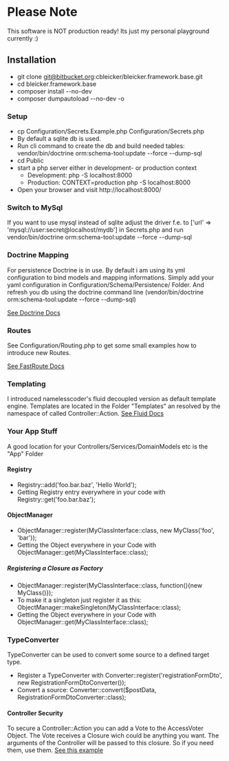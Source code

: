 # Please Note #

This software is NOT production ready!
Its just my personal playground currently :)

## Installation ##

* git clone git@bitbucket.org:cbleicker/bleicker.framework.base.git
* cd bleicker.framework.base
* composer install --no-dev
* composer dumpautoload --no-dev -o

### Setup ###

* cp Configuration/Secrets.Example.php Configuration/Secrets.php
* By default a sqlite db is used.
* Run cli command to create the db and build needed tables: vendor/bin/doctrine orm:schema-tool:update --force --dump-sql
* cd Public
* start a php server either in development- or production context
	* Development: php -S localhost:8000
	* Production: CONTEXT=production php -S localhost:8000
* Open your browser and visit http://localhost:8000/

### Switch to MySql ###

If you want to use mysql instead of sqlite adjust the driver f.e. to ['url' => 'mysql://user:secret@localhost/mydb'] in Secrets.php and run vendor/bin/doctrine orm:schema-tool:update --force --dump-sql

### Doctrine Mapping ###

For persistence Doctrine is in use.
By default i am using its yml configuration to bind models and mapping informations.
Simply add your yaml configuration in Configuration/Schema/Persistence/ Folder. And refresh you db using the doctrine command line (vendor/bin/doctrine orm:schema-tool:update --force --dump-sql)

[See Doctrine Docs](http://doctrine-orm.readthedocs.org/en/latest/)

### Routes ###

See Configuration/Routing.php to get some small examples how to introduce new Routes.

[See FastRoute Docs](https://github.com/nikic/FastRoute)

### Templating ###

I introduced namelesscoder's fluid decoupled version as default template engine.
Templates are located in the Folder "Templates" an resolved by the namespace of called Controller::Action.
[See Fluid Docs](https://github.com/NamelessCoder/TYPO3.Fluid)

### Your App Stuff ###

A good location for your Controllers/Services/DomainModels etc is the "App" Folder

#### Registry ####

* Registry::add('foo.bar.baz', 'Hello World');
* Getting Registry entry everywhere in your code with Registry::get('foo.bar.baz');

#### ObjectManager ####

* ObjectManager::register(MyClassInterface::class, new MyClass('foo', 'bar'));
* Getting the Object everywhere in your Code with ObjectManager::get(MyClassInterface::class);

##### Registering a Closure as Factory #####

* ObjectManager::register(MyClassInterface::class, function(){new MyClass()});
* To make it a singleton just register it as this: ObjectManager::makeSingleton(MyClassInterface::class);
* Getting the Object everywhere in your Code with ObjectManager::get(MyClassInterface::class);

### TypeConverter ###
TypeConverter can be used to convert some source to a defined target type.

* Register a TypeConverter with Converter::register('registrationFormDto', new RegistrationFormDtoConverter());
* Convert a source: Converter::convert($postData, RegistrationFormDtoConverter::class);

#### Controller Security ###

To secure a Controller::Action you can add a Vote to the AccessVoter Object.
The Vote receives a Closure wich could be anything you want. The arguments
of the Controller will be passed to this closure. So if you need them, use them.
[See this example](https://github.com/pumatertion/bleicker.framework.base/blob/master/Configuration/ControllerSecurity.php)
